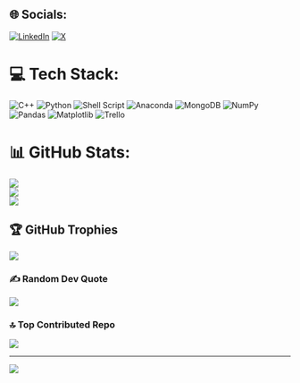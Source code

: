 
## 🌐 Socials:
[![LinkedIn](https://img.shields.io/badge/LinkedIn-%230077B5.svg?logo=linkedin&logoColor=white)](https://linkedin.com/in/https://www.linkedin.com/in/ahmed-eltras10/) [![X](https://img.shields.io/badge/X-black.svg?logo=X&logoColor=white)](https://x.com/https://twitter.com/AhmedE34709) 

# 💻 Tech Stack:
![C++](https://img.shields.io/badge/c++-%2300599C.svg?style=flat&logo=c%2B%2B&logoColor=white) ![Python](https://img.shields.io/badge/python-3670A0?style=flat&logo=python&logoColor=ffdd54) ![Shell Script](https://img.shields.io/badge/shell_script-%23121011.svg?style=flat&logo=gnu-bash&logoColor=white) ![Anaconda](https://img.shields.io/badge/Anaconda-%2344A833.svg?style=flat&logo=anaconda&logoColor=white) ![MongoDB](https://img.shields.io/badge/MongoDB-%234ea94b.svg?style=flat&logo=mongodb&logoColor=white) ![NumPy](https://img.shields.io/badge/numpy-%23013243.svg?style=flat&logo=numpy&logoColor=white) ![Pandas](https://img.shields.io/badge/pandas-%23150458.svg?style=flat&logo=pandas&logoColor=white) ![Matplotlib](https://img.shields.io/badge/Matplotlib-%23ffffff.svg?style=flat&logo=Matplotlib&logoColor=black) ![Trello](https://img.shields.io/badge/Trello-%23026AA7.svg?style=flat&logo=Trello&logoColor=white)
# 📊 GitHub Stats:
![](https://github-readme-stats.vercel.app/api?username=AhmedxEltras&theme=dark&hide_border=false&include_all_commits=false&count_private=false)<br/>
![](https://github-readme-streak-stats.herokuapp.com/?user=AhmedxEltras&theme=dark&hide_border=false)<br/>
![](https://github-readme-stats.vercel.app/api/top-langs/?username=AhmedxEltras&theme=dark&hide_border=false&include_all_commits=false&count_private=false&layout=compact)

## 🏆 GitHub Trophies
![](https://github-profile-trophy.vercel.app/?username=AhmedxEltras&theme=radical&no-frame=false&no-bg=false&margin-w=4)

### ✍️ Random Dev Quote
![](https://quotes-github-readme.vercel.app/api?type=horizontal&theme=merko)

### 🔝 Top Contributed Repo
![](https://github-contributor-stats.vercel.app/api?username=AhmedxEltras&limit=5&theme=dark&combine_all_yearly_contributions=true)

---
[![](https://visitcount.itsvg.in/api?id=AhmedxEltras&icon=0&color=1)](https://visitcount.itsvg.in)

<!-- Proudly created with GPRM ( https://gprm.itsvg.in ) -->
